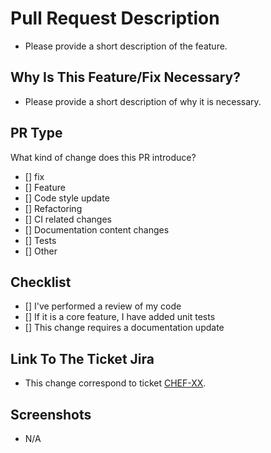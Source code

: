 # Pull Request Description
- Please provide a short description of the feature.

## Why Is This Feature/Fix Necessary?
- Please provide a short description of why it is necessary.

## PR Type
What kind of change does this PR introduce?

- [] fix
- [] Feature
- [] Code style update
- [] Refactoring
- [] CI related changes
- [] Documentation content changes
- [] Tests
- [] Other

## Checklist
- [] I've performed a review of my code
- [] If it is a core feature, I have added unit tests
- [] This change requires a documentation update

## Link To The Ticket Jira
- This change correspond to ticket [CHEF-XX](https://ejemplo.com/modulo-x).

## Screenshots
- N/A